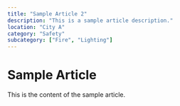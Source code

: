```yaml
---
title: "Sample Article 2"
description: "This is a sample article description."
location: "City A"
category: "Safety"
subcategory: ["Fire", "Lighting"]
---
```

# Sample Article

This is the content of the sample article.
